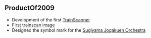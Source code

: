 ## ProductOf2009
*  Development of the first [TrainScanner](http://github.com/vitroid/TrainScanner)
*  [First trainscan image](https://www.flickr.com/photos/vitroids/3738207261)
*  Designed the symbol mark for the [Sugiyama Jogakuen Orchestra](http://sugioke.wordpress.com/)
